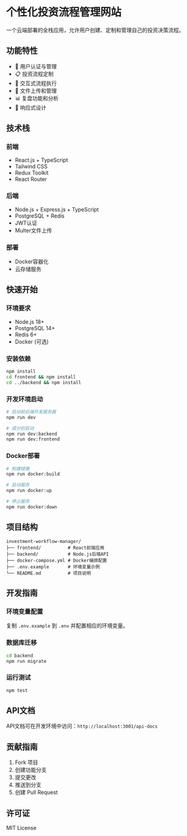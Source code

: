 # 个性化投资流程管理网站

一个云端部署的全栈应用，允许用户创建、定制和管理自己的投资决策流程。

## 功能特性

- 🔐 用户认证与管理
- 📋 投资流程定制
- 🔄 交互式流程执行
- 📁 文件上传和管理
- 📊 复盘功能和分析
- 📱 响应式设计

## 技术栈

### 前端
- React.js + TypeScript
- Tailwind CSS
- Redux Toolkit
- React Router

### 后端
- Node.js + Express.js + TypeScript
- PostgreSQL + Redis
- JWT认证
- Multer文件上传

### 部署
- Docker容器化
- 云存储服务

## 快速开始

### 环境要求
- Node.js 18+
- PostgreSQL 14+
- Redis 6+
- Docker (可选)

### 安装依赖
```bash
npm install
cd frontend && npm install
cd ../backend && npm install
```

### 开发环境启动
```bash
# 启动前后端开发服务器
npm run dev

# 或分别启动
npm run dev:backend
npm run dev:frontend
```

### Docker部署
```bash
# 构建镜像
npm run docker:build

# 启动服务
npm run docker:up

# 停止服务
npm run docker:down
```

## 项目结构

```
investment-workflow-manager/
├── frontend/          # React前端应用
├── backend/           # Node.js后端API
├── docker-compose.yml # Docker编排配置
├── .env.example       # 环境变量示例
└── README.md          # 项目说明
```

## 开发指南

### 环境变量配置
复制 `.env.example` 到 `.env` 并配置相应的环境变量。

### 数据库迁移
```bash
cd backend
npm run migrate
```

### 运行测试
```bash
npm test
```

## API文档

API文档可在开发环境中访问：`http://localhost:3001/api-docs`

## 贡献指南

1. Fork 项目
2. 创建功能分支
3. 提交更改
4. 推送到分支
5. 创建 Pull Request

## 许可证

MIT License